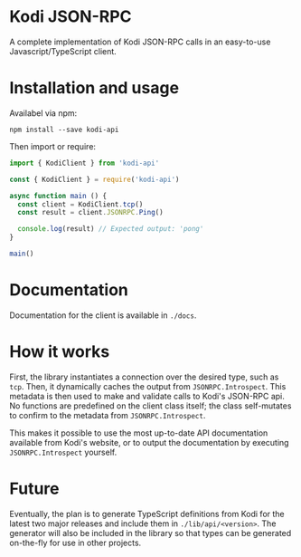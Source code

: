 # Kodi JSON-RPC

A complete implementation of Kodi JSON-RPC calls in an easy-to-use Javascript/TypeScript client.

# Installation and usage

Availabel via npm:

```shell
npm install --save kodi-api
```

Then import or require:

```typescript
import { KodiClient } from 'kodi-api'
```

```javascript
const { KodiClient } = require('kodi-api')

async function main () {
  const client = KodiClient.tcp()
  const result = client.JSONRPC.Ping()

  console.log(result) // Expected output: 'pong'
}

main()
```

# Documentation

Documentation for the client is available in `./docs`.

# How it works

First, the library instantiates a connection over the desired type, such as `tcp`. Then, it dynamically caches the output from `JSONRPC.Introspect`. This metadata is then used to make and validate calls to Kodi's JSON-RPC api. No functions are predefined on the client class itself; the class self-mutates to confirm to the metadata from `JSONRPC.Introspect`.

This makes it possible to use the most up-to-date API documentation available from Kodi's website, or to output the documentation by executing `JSONRPC.Introspect` yourself.

# Future

Eventually, the plan is to generate TypeScript definitions from Kodi for the latest two major releases and include them in `./lib/api/<version>`. The generator will also be included in the library so that types can be generated on-the-fly for use in other projects.
